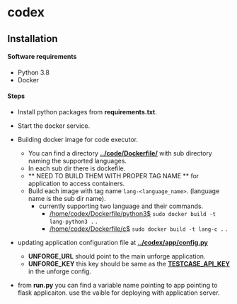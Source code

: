 # codex

## Installation

#### Software requirements
- Python 3.8
- Docker

#### Steps
- Install python packages from **requirements.txt**.
- Start the docker service.
- Building docker image for code executor.
  - You can find a directory **[../code/Dockerfile/](https://github.com/ajeeth-b/codex/tree/main/codex/Dockerfile)** with sub directory naming the supported languages.
  - In each sub dir there is dockefile.
  - ** NEED TO BUILD THEM WITH PROPER TAG NAME ** for application to access containers.
  - Build each image with tag name ```lang-<language_name>```. (language name is the sub dir name).
    - currently supporting two language and their commands.
      - [/home/codex/Dockerfile/python3$](https://github.com/ajeeth-b/codex/tree/main/codex/Dockerfile/python3) ```sudo docker build -t lang-python3 .``` .
      - [/home/codex/Dockerfile/c$](https://github.com/ajeeth-b/codex/tree/main/codex/Dockerfile/c) ```sudo docker build -t lang-c .``` .
- updating application configuration file at **[../codex/app/config.py](https://github.com/ajeeth-b/codex/blob/main/codex/app/config.py)**
  - __UNFORGE_URL__ should point to the main unforge application.
  - __UNFORGE_KEY__ this key should be same as the [__TESTCASE_API_KEY__](https://github.com/ajeeth-b/UnForge/blob/hackathon/unforge/instance/config.py#L26) in the unforge config.

- from **run.py** you can find a variable name pointing to app pointing to flask applicaiton. use the vaible for deploying with application server.
